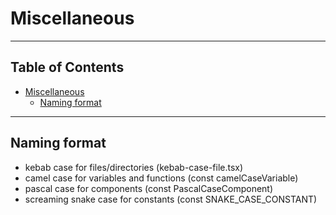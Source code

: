 # Miscellaneous

---

## Table of Contents

- [Miscellaneous](#miscellaneous)
  - [Naming format](#naming-format)

---

## Naming format

- kebab case for files/directories (kebab-case-file.tsx)
- camel case for variables and functions (const camelCaseVariable)
- pascal case for components (const PascalCaseComponent)
- screaming snake case for constants (const SNAKE_CASE_CONSTANT)
